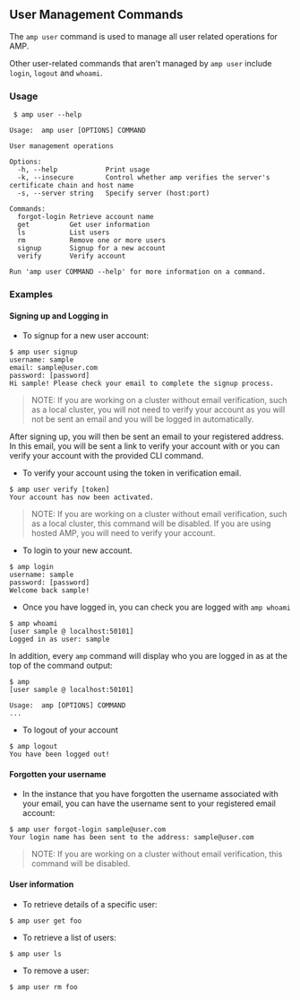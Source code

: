 ## User Management Commands

The `amp user` command is used to manage all user related operations for AMP.

Other user-related commands that aren't managed by `amp user` include `login`, `logout` and `whoami`.

### Usage

```
 $ amp user --help

Usage:	amp user [OPTIONS] COMMAND 

User management operations

Options:
  -h, --help            Print usage
  -k, --insecure        Control whether amp verifies the server's certificate chain and host name
  -s, --server string   Specify server (host:port)

Commands:
  forgot-login Retrieve account name
  get          Get user information
  ls           List users
  rm           Remove one or more users
  signup       Signup for a new account
  verify       Verify account

Run 'amp user COMMAND --help' for more information on a command.
```

### Examples

#### Signing up and Logging in

* To signup for a new user account:
```
$ amp user signup
username: sample
email: sample@user.com
password: [password]
Hi sample! Please check your email to complete the signup process.
```
>NOTE: If you are working on a cluster without email verification, such as a local cluster,
you will not need to verify your account as you will not be sent an email and you will be logged in automatically.

After signing up, you will then be sent an email to your registered address. In this email, you will
be sent a link to verify your account with or you can verify your account with the provided CLI command.

* To verify your account using the token in verification email.
```
$ amp user verify [token]
Your account has now been activated.
```
>NOTE: If you are working on a cluster without email verification, such as a local cluster,
this command will be disabled. If you are using hosted AMP, you will need to verify your account.

* To login to your new account.
```
$ amp login
username: sample
password: [password]
Welcome back sample!
```

* Once you have logged in, you can check you are logged with `amp whoami`
```
$ amp whoami
[user sample @ localhost:50101]
Logged in as user: sample
```
In addition, every `amp` command will display who you are logged in as at
the top of the command output:
```
$ amp
[user sample @ localhost:50101]

Usage:  amp [OPTIONS] COMMAND
...
```

* To logout of your account
```
$ amp logout
You have been logged out!
```

#### Forgotten your username

* In the instance that you have forgotten the username associated with your email,
you can have the username sent to your registered email account:
```
$ amp user forgot-login sample@user.com
Your login name has been sent to the address: sample@user.com
```
>NOTE: If you are working on a cluster without email verification, this command will be disabled.

#### User information

* To retrieve details of a specific user:
```
$ amp user get foo
```

* To retrieve a list of users:
```
$ amp user ls
```

* To remove a user:
```
$ amp user rm foo
```
